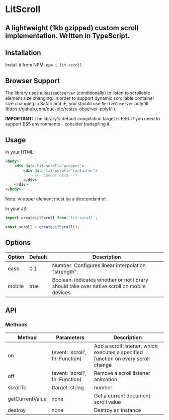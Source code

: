 # LitScroll

## A lightweight (1kb gzipped) custom scroll implementation. Written in TypeScript.

## Installation

Install it from NPM:
`npm i lit-scroll`

## Browser Support

The library uses a `ResizeObserver` (conditionally) to listen to scrollable element size changing. In order to support dynamic scrollable container size changing in Safari and IE, you should use `ResizeObserver` polyfill (<https://github.com/que-etc/resize-observer-polyfill>).

**IMPORTANT:** The library's default compilation target is ES6. If you need to support ES5 environments - consider transpiling it.

## Usage

In your HTML:

```html
<body>
    <div data-lit-scroll="wrapper">
        <div data-lit-scroll="container">
            <!-- Layout here -->
        </div>
    </div>
</body>
```

Note: wrapper element must be a descendant of <body>.

In your JS:

```javascript
import createLitScroll from 'lit-scroll';

const scroll = createLitScroll();
```

## Options

| Option | Default | Description                                                                                |
| ------ | ------- | ------------------------------------------------------------------------------------------ |
| ease   | 0.1     | Number. Configures linear interpolation "strength".                                        |
| mobile | true    | Boolean. Indicates whether or not library should take over native scroll on mobile devices |

## API

### Methods

| Method          | Parameters                      | Description                                                                       |
| --------------- | ------------------------------- | --------------------------------------------------------------------------------- |
| on              | (event: 'scroll', fn: Function) | Add a scroll listener, which executes a specified function on every scroll change |
| off             | (event: 'scroll', fn: Function) | Remove a scroll listener animation                                                |
| scrollTo        | (target: string                 | number                                                                            | Element, opts: { native?: boolean }) | Scroll to an element (via selector, document top offset, or element reference) |
| getCurrentValue | none                            | Get a current document scroll value                                               |
| destroy         | none                            | Destroy an instance                                                               |
